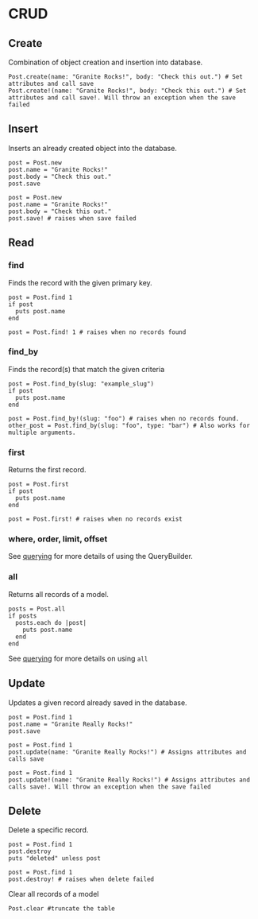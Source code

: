 # CRUD

## Create

Combination of object creation and insertion into database.

```
Post.create(name: "Granite Rocks!", body: "Check this out.") # Set attributes and call save
Post.create!(name: "Granite Rocks!", body: "Check this out.") # Set attributes and call save!. Will throw an exception when the save failed
```

## Insert

Inserts an already created object into the database.

```crystal
post = Post.new
post.name = "Granite Rocks!"
post.body = "Check this out."
post.save

post = Post.new
post.name = "Granite Rocks!"
post.body = "Check this out."
post.save! # raises when save failed
```

## Read

### find

Finds the record with the given primary key.

```crystal
post = Post.find 1
if post
  puts post.name
end

post = Post.find! 1 # raises when no records found
```
### find_by

Finds the record(s) that match the given criteria

```crystal
post = Post.find_by(slug: "example_slug")
if post
  puts post.name
end

post = Post.find_by!(slug: "foo") # raises when no records found.
other_post = Post.find_by(slug: "foo", type: "bar") # Also works for multiple arguments.
```
### first

Returns the first record.

```crystal
post = Post.first
if post
  puts post.name
end

post = Post.first! # raises when no records exist
```

### where, order, limit, offset

See [querying](./querying.md) for more details of using the QueryBuilder.

### all

Returns all records of a model.

```crystal
posts = Post.all
if posts
  posts.each do |post|
    puts post.name
  end
end
```

See [querying](./querying.md) for more details on using `all`

## Update

Updates a given record already saved in the database.

```crystal
post = Post.find 1
post.name = "Granite Really Rocks!"
post.save

post = Post.find 1
post.update(name: "Granite Really Rocks!") # Assigns attributes and calls save

post = Post.find 1
post.update!(name: "Granite Really Rocks!") # Assigns attributes and calls save!. Will throw an exception when the save failed
```
## Delete

Delete a specific record.

```crystal
post = Post.find 1
post.destroy
puts "deleted" unless post

post = Post.find 1
post.destroy! # raises when delete failed
```
Clear all records of a model

```crystal
Post.clear #truncate the table
```
